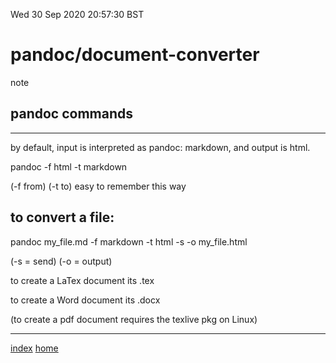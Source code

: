 Wed 30 Sep 2020 20:57:30 BST

# pandoc/document-converter
note
## pandoc commands
___

by default, input is interpreted as pandoc: markdown, and output is html.

pandoc -f html -t markdown 

(-f from) (-t to) easy to remember this way

## to convert a file:

pandoc my_file.md -f markdown -t html -s -o my_file.html

(-s = send) (-o = output)

to create a LaTex document its .tex

to create a Word document its .docx

(to create a pdf document requires the texlive pkg on Linux)
___

[index](./index-file.md)
[home](./home.md) 

